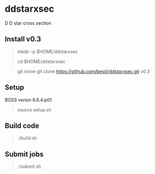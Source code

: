 # ddstarxsec

D D star cross section 

## Install v0.3  

> mkdir -p $HOME/ddstarxsec

> cd $HOME/ddstarxsec

> git clone git clone https://github.com/besiii/ddstarxsec.git v0.3

## Setup

BOSS verion 6.6.4.p01

> source setup.sh

## Build code

> ./build.sh

## Submit jobs

> ./submit.sh



